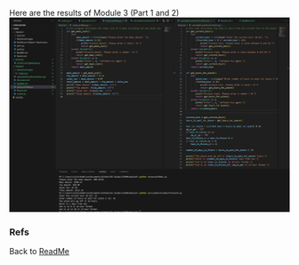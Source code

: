 Here are the results of Module 3 (Part 1 and 2)
![alt text](MarkdownImages/image.png)

### Refs
Back to [ReadMe](ReadMe.py)